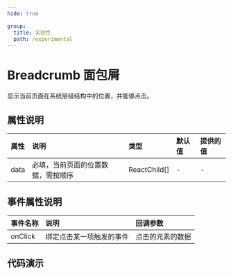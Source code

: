 ```yaml
---
hide: true

group:
  title: 实验性
  path: /experimental
---
```


# Breadcrumb 面包屑 <ImportCost name="Breadcrumb" />

显示当前页面在系统层级结构中的位置，并能够点击。

## 属性说明

| 属性 | 说明                               | 类型         | 默认值 | 提供的值 |
| :--- | :--------------------------------- | :----------- | :----- | :------- |
| data | 必填，当前页面的位置数据，需按顺序 | ReactChild[] | -      | -        |

## 事件属性说明

| 事件名称 | 说明                     | 回调参数         |
| :------- | :----------------------- | :--------------- |
| onClick  | 绑定点击某一项触发的事件 | 点击的元素的数据 |

## 代码演示

<code src="./demos/demo1/index.tsx" />
